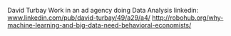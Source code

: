 David Turbay
Work in an ad agency doing Data Analysis
linkedin: www.linkedin.com/pub/david-turbay/49/a29/a4/
http://robohub.org/why-machine-learning-and-big-data-need-behavioral-economists/